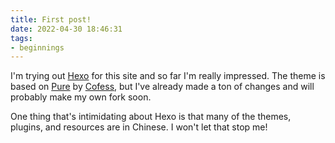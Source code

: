 ```yaml
---
title: First post!
date: 2022-04-30 18:46:31
tags:
- beginnings
---
```

I'm trying out [Hexo](https://hexo.io) for this site and so far I'm really impressed. The theme is based on [Pure](https://github.com/cofess/hexo-theme-pure) by [Cofess](https://github.com/cofess), but I've already made a ton of changes and will probably make my own fork soon.

One thing that's intimidating about Hexo is that many of the themes, plugins, and resources are in Chinese. I won't let that stop me!
